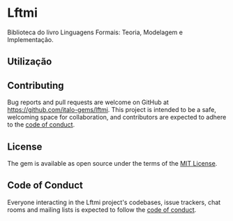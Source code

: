 # Lftmi

Biblioteca do livro Linguagens Formais: Teoria, Modelagem e Implementação.

## Utilização

## Contributing

Bug reports and pull requests are welcome on GitHub at https://github.com/italo-gems/lftmi. This project is intended to be a safe, welcoming space for collaboration, and contributors are expected to adhere to the [code of conduct](https://github.com/italo-gems/lftmi/blob/master/CODE_OF_CONDUCT.md).

## License

The gem is available as open source under the terms of the [MIT License](https://opensource.org/licenses/MIT).

## Code of Conduct

Everyone interacting in the Lftmi project's codebases, issue trackers, chat rooms and mailing lists is expected to follow the [code of conduct](https://github.com/italo-gems/lftmi/blob/master/CODE_OF_CONDUCT.md).
